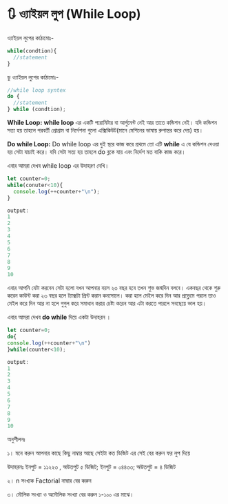 # 🔃 ও্যাইয়ল  লুপ (While Loop)

ও্যাইয়ল লুপের  কাঠামোঃ-

```javascript
while(condtion){
  //statement
}
```

ডু ও্যাইয়ল লুপের  কাঠামোঃ-

```javascript
//while loop syntex
do {
  //statement
} while (condtion);
```

**While Loop:** **while loop** এর একটি প্যরামিটার বা আর্গুমেন্ট নেই আর তাতে কন্ডিশন নেই। যদি কন্ডিশন সত্য হয় তাহলে পরবর্তী প্রোগ্রাম বা নির্দেশনা গুলো এক্সিকিউট(মানে মেশিনের ভাষায় রুপান্তর করে দেয়) হয়।

**Do while Loop:** Do while loop এর দুই স্থরে কাজ করে প্রথমে তো এটি **while** এ যে কন্ডিশন দেওয়া হয় সেটা যাচাই করে। যদি সেটা সত্য হয় তাহলে do ব্লকে যায় এবং নির্দেশ মত বাকি কাজ করে।

এবার আমরা দেখব while loop এর উদাহরণ দেখি।

```javascript
let counter=0;
while(conuter<10){
  console.log(++counter+"\n");
}

output: 
1
2
3
4
5
6
7
8
9
10
```

এবার আপনি যেটা করবেন সেটা হলো যখন আপনার বয়স ২৩ বছর হবে তখন শুভ জন্মদিন বলবে। একবছর থেকে শুরু করেন কাউন্ট করা ২৩ বছর হলে ট্যাক্সটা প্রিন্ট করান কনসোলে। করা হলে মেইল করে দিন আর প্রভ্লেমে পরলে তাও মেইল করে দিন আর না হলে গুগুল করে সমাধান করার চেষ্টা করেন আর এটা করতে পারলে সবছেয়ে ভাল হয়।

এবার আমরা দেখব **do while** দিয়ে একটা উদাহরন ।

```javascript
let counter=0;
do{
console.log(++counter+"\n")
}while(counter<10);

output: 
1
2
3
4
5
6
7
8
9
10
```

অনুশীলনঃ

১। মনে করুন আপনার কাছে কিছু নাম্বার আছে সেইটা কত ডিজিট এর সেই বের করুন ফর লুপ দিয়ে&#x20;

&#x20;    উদাহরনঃ ইনপুট = ১১২২৩ , অউতপুট ৫ ডিজিট; ইনপুট = ০৪৪৩৩; অউতপুট = ৪ ডিজিট

২। n সংখ্যক Factorial  নাম্বার বের করুন

৩। মৌলিক সংখ্যা ও অমৌলিক সংখ্যা বের করুন ১-১০০ এর মাঝে।&#x20;
